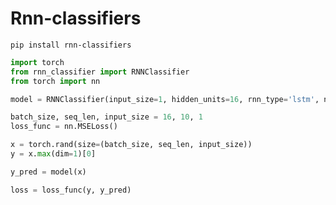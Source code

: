 # Rnn-classifiers

`pip install rnn-classifiers`

```python
import torch
from rnn_classifier import RNNClassifier
from torch import nn

model = RNNClassifier(input_size=1, hidden_units=16, rnn_type='lstm', num_classes=1)

batch_size, seq_len, input_size = 16, 10, 1
loss_func = nn.MSELoss()

x = torch.rand(size=(batch_size, seq_len, input_size))
y = x.max(dim=1)[0]

y_pred = model(x)

loss = loss_func(y, y_pred)
```